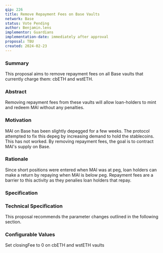 ```yaml
---
qip: 226
title: Remove Repayment Fees on Base Vaults
network: Base
status: Vote Pending
author: Benjamin.lens
implementor: Guardians
implementation-date: immediately after approval
proposal: TBU
created: 2024-02-23
---
```


### **Summary**

This proposal aims to remove repayment fees on all Base vaults that currently charge them: cbETH and wstETH.

### **Abstract**

Removing repayment fees from these vaults will allow loan-holders to mint and redeem MAI without any penalties.

### **Motivation**

MAI on Base has been slightly depegged for a few weeks. The protocol attempted to fix this depeg by increasing demand to hold the stablecoins. This has not worked. By removing repayment fees, the goal is to contract MAI's supply on Base. 

### **Rationale**

Since short positions were entered when MAI was at peg, loan holders can make a return by repaying when MAI is below peg. Repayment fees are a barrier to this activity as they penalies loan holders that repay.

### **Specification**
### **Technical Specification**

This proposal recommends the parameter changes outlined in the following section.

### **Configurable Values**

Set closingFee to 0 on cbETH and wstETH vaults
